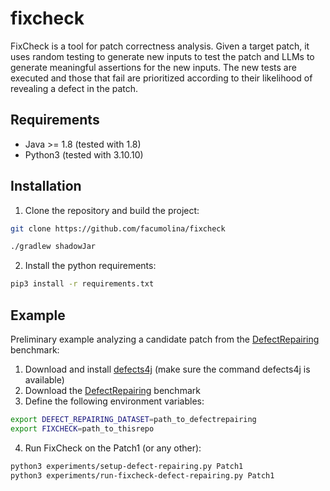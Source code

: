 # fixcheck
FixCheck is a tool for patch correctness analysis. Given a target patch, it uses random testing to generate new inputs to test the patch and LLMs to generate meaningful assertions for the new inputs. The new tests are executed and those that fail are prioritized according to their likelihood of revealing a defect in the patch.

## Requirements

- Java >= 1.8 (tested with 1.8)
- Python3 (tested with 3.10.10)

## Installation

1. Clone the repository and build the project:
```bash
git clone https://github.com/facumolina/fixcheck
```
```bash
./gradlew shadowJar
```
2. Install the python requirements:
```bash
pip3 install -r requirements.txt
```

## Example

Preliminary example analyzing a candidate patch from the [DefectRepairing](https://github.com/Ultimanecat/DefectRepairing) benchmark:

1. Download and install [defects4j](https://github.com/rjust/defects4j) (make sure the command defects4j is available)
2. Download the [DefectRepairing](https://github.com/Ultimanecat/DefectRepairing) benchmark
3. Define the following environment variables:
```bash
export DEFECT_REPAIRING_DATASET=path_to_defectrepairing
export FIXCHECK=path_to_thisrepo
```
4. Run FixCheck on the Patch1 (or any other):
```bash
python3 experiments/setup-defect-repairing.py Patch1
python3 experiments/run-fixcheck-defect-repairing.py Patch1
```
